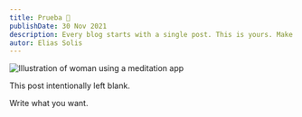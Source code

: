 ```yaml
---
title: Prueba 🧉
publishDate: 30 Nov 2021
description: Every blog starts with a single post. This is yours. Make it great.
autor: Elias Solis
---
```


![Illustration of woman using a meditation app](/llama.png)

This post intentionally left blank.

Write what you want.

